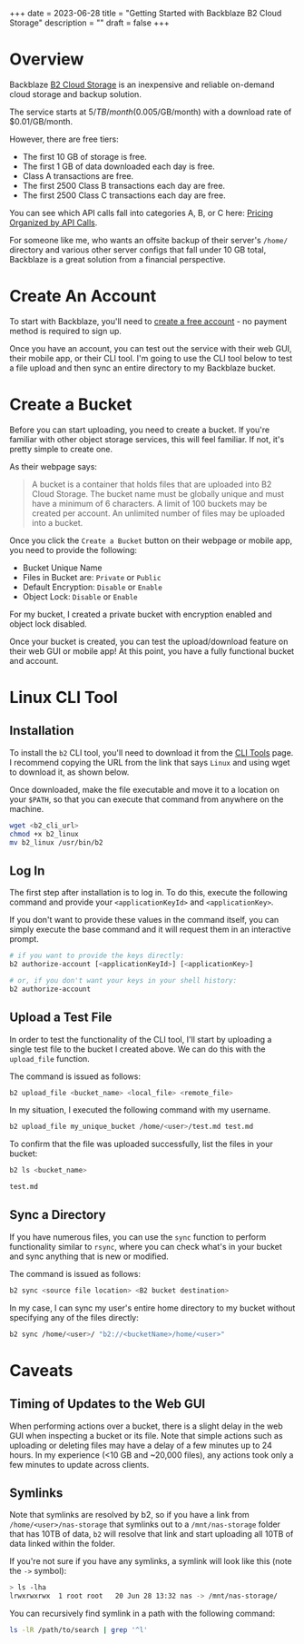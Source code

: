 +++
date = 2023-06-28
title = "Getting Started with Backblaze B2 Cloud Storage"
description = ""
draft = false
+++

# Overview

Backblaze [B2 Cloud Storage](https://www.backblaze.com/b2/cloud-storage.html) is
an inexpensive and reliable on-demand cloud storage and backup solution.

The service starts at $5/TB/month ($0.005/GB/month) with a download rate of
$0.01/GB/month.

However, there are free tiers:

-   The first 10 GB of storage is free.
-   The first 1 GB of data downloaded each day is free.
-   Class A transactions are free.
-   The first 2500 Class B transactions each day are free.
-   The first 2500 Class C transactions each day are free.

You can see which API calls fall into categories A, B, or C here: [Pricing
Organized by API
Calls](https://www.backblaze.com/b2/b2-transactions-price.html).

For someone like me, who wants an offsite backup of their server's `/home/`
directory and various other server configs that fall under 10 GB total,
Backblaze is a great solution from a financial perspective.

# Create An Account

To start with Backblaze, you'll need to [create a free
account](https://www.backblaze.com/b2/sign-up.html) - no payment method is
required to sign up.

Once you have an account, you can test out the service with their web GUI, their
mobile app, or their CLI tool. I'm going to use the CLI tool below to test a
file upload and then sync an entire directory to my Backblaze bucket.

# Create a Bucket

Before you can start uploading, you need to create a bucket. If you're familiar
with other object storage services, this will feel familiar. If not, it's pretty
simple to create one.

As their webpage says:

> A bucket is a container that holds files that are uploaded into B2 Cloud
> Storage. The bucket name must be globally unique and must have a minimum of 6
> characters. A limit of 100 buckets may be created per account. An unlimited
> number of files may be uploaded into a bucket.

Once you click the `Create a Bucket` button on their webpage or mobile app, you
need to provide the following:

-   Bucket Unique Name
-   Files in Bucket are: `Private` or `Public`
-   Default Encryption: `Disable` or `Enable`
-   Object Lock: `Disable` or `Enable`

For my bucket, I created a private bucket with encryption enabled and object
lock disabled.

Once your bucket is created, you can test the upload/download feature on their
web GUI or mobile app! At this point, you have a fully functional bucket and
account.

# Linux CLI Tool

## Installation

To install the `b2` CLI tool, you'll need to download it from the [CLI
Tools](https://www.backblaze.com/docs/cloud-storage-command-line-tools) page. I
recommend copying the URL from the link that says `Linux` and using wget to
download it, as shown below.

Once downloaded, make the file executable and move it to a location on your
`$PATH`, so that you can execute that command from anywhere on the machine.

```sh
wget <b2_cli_url>
chmod +x b2_linux
mv b2_linux /usr/bin/b2
```

## Log In

The first step after installation is to log in. To do this, execute the
following command and provide your `<applicationKeyId>` and `<applicationKey>`.

If you don't want to provide these values in the command itself, you can simply
execute the base command and it will request them in an interactive prompt.

```sh
# if you want to provide the keys directly:
b2 authorize-account [<applicationKeyId>] [<applicationKey>]

# or, if you don't want your keys in your shell history:
b2 authorize-account
```

## Upload a Test File

In order to test the functionality of the CLI tool, I'll start by uploading a
single test file to the bucket I created above. We can do this with the
`upload_file` function.

The command is issued as follows:

```sh
b2 upload_file <bucket_name> <local_file> <remote_file>
```

In my situation, I executed the following command with my username.

```sh
b2 upload_file my_unique_bucket /home/<user>/test.md test.md
```

To confirm that the file was uploaded successfully, list the files in your
bucket:

```sh
b2 ls <bucket_name>
```

```txt
test.md
```

## Sync a Directory

If you have numerous files, you can use the `sync` function to perform
functionality similar to `rsync`, where you can check what's in your bucket and
sync anything that is new or modified.

The command is issued as follows:

```sh
b2 sync <source file location> <B2 bucket destination>
```

In my case, I can sync my user's entire home directory to my bucket without
specifying any of the files directly:

```sh
b2 sync /home/<user>/ "b2://<bucketName>/home/<user>"
```

# Caveats

## Timing of Updates to the Web GUI

When performing actions over a bucket, there is a slight delay in the web GUI
when inspecting a bucket or its file. Note that simple actions such as uploading
or deleting files may have a delay of a few minutes up to 24 hours. In my
experience (\<10 GB and ~20,000 files), any actions took only a few minutes to
update across clients.

## Symlinks

Note that symlinks are resolved by b2, so if you have a link from
`/home/<user>/nas-storage` that symlinks out to a `/mnt/nas-storage` folder that
has 10TB of data, `b2` will resolve that link and start uploading all 10TB of
data linked within the folder.

If you're not sure if you have any symlinks, a symlink will look like this (note
the `->` symbol):

```sh
> ls -lha
lrwxrwxrwx  1 root root   20 Jun 28 13:32 nas -> /mnt/nas-storage/
```

You can recursively find symlink in a path with the following command:

```sh
ls -lR /path/to/search | grep '^l'
```
